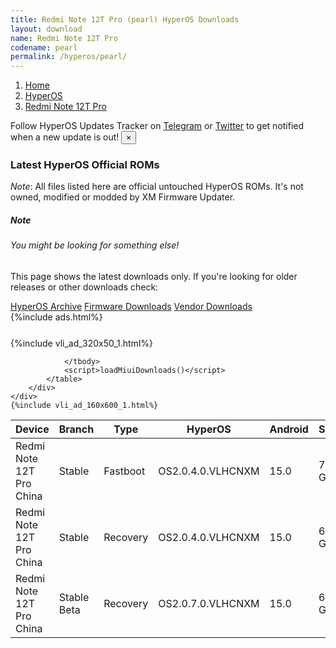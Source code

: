 ```yaml
---
title: Redmi Note 12T Pro (pearl) HyperOS Downloads
layout: download
name: Redmi Note 12T Pro
codename: pearl
permalink: /hyperos/pearl/
---
```

<nav aria-label="breadcrumb">
    <ol class="breadcrumb">
        <li class="breadcrumb-item"><a href="/">Home</a></li>
        <li class="breadcrumb-item"><a href="/hyperos/">HyperOS</a></li>
        <li class="breadcrumb-item active" aria-current="page"><a href="/hyperos/pearl/">Redmi Note 12T Pro</a></li>
    </ol>
</nav>
<div class="alert alert-primary alert-dismissible fade show" role="alert">
    Follow HyperOS Updates Tracker on <a href="https://t.me/MIUIUpdatesTracker" class="alert-link">Telegram</a>
     or <a href="https://twitter.com/MiFwUpdater" class="alert-link">Twitter</a> to get notified when a new update is out!
    <button type="button" class="close" data-dismiss="alert" aria-label="Close">
        <span aria-hidden="true">&times;</span>
    </button>
</div>

### Latest HyperOS Official ROMs
*Note*: All files listed here are official untouched HyperOS ROMs. It's not owned, modified or modded by XM Firmware Updater.
<div class="card">
  <div class="card-body">
    <h5 class="card-title">Note</h5>
    <h6 class="card-subtitle mb-2 text-muted">You might be looking for something else!</h6>
    <p class="card-text">This page shows the latest downloads only.
     If you're looking for older releases or other downloads check:</p>
    <a href="/archive/hyperos/pearl/" class="card-link">HyperOS Archive</a>
    <a href="/firmware/pearl/" class="card-link">Firmware Downloads</a>
    <a href="/vendor/pearl/" class="card-link">Vendor Downloads</a>
  </div>
</div>
{%include ads.html%}
<div class="row justify-content-center">
    <div class="col-10">
        <div class="table-responsive-md" style="margin-top: 25px;">
            {%include vli_ad_320x50_1.html%}
            <table id="miui" class="display dt-responsive nowrap compact table table-striped table-hover table-sm">
                <thead class="thead-dark">
                    <tr>
                        <th data-ref="device">Device</th>
                        <th data-ref="branch">Branch</th>
                        <th data-ref="type">Type</th>
                        <th data-ref="miui">HyperOS</th>
                        <th data-ref="android">Android</th>
                        <th data-ref="size">Size</th>
                        <th data-ref="size">Date</th>
                        <th data-ref="link">Link</th>
                    </tr>
                </thead>
                <tbody>
                <tr><td>Redmi Note 12T Pro China</td><td>Stable</td><td>Fastboot</td><td>OS2.0.4.0.VLHCNXM</td><td>15.0</td><td>7.8 GB</td><td>2025-03-24</td><td><a href="/hyperos/pearl/stable/OS2.0.4.0.VLHCNXM/">Download</a></td></tr>
<tr><td>Redmi Note 12T Pro China</td><td>Stable</td><td>Recovery</td><td>OS2.0.4.0.VLHCNXM</td><td>15.0</td><td>6.3 GB</td><td>2025-03-28</td><td><a href="/hyperos/pearl/stable/OS2.0.4.0.VLHCNXM/">Download</a></td></tr>
<tr><td>Redmi Note 12T Pro China</td><td>Stable Beta</td><td>Recovery</td><td>OS2.0.7.0.VLHCNXM</td><td>15.0</td><td>6.3 GB</td><td>2025-04-25</td><td><a href="/hyperos/pearl/stable beta/OS2.0.7.0.VLHCNXM/">Download</a></td></tr>

                </tbody>
                <script>loadMiuiDownloads()</script>
            </table>
        </div>
    </div>
    {%include vli_ad_160x600_1.html%}
</div>
